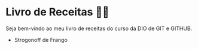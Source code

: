 # Livro de Receitas :notebook::pencil:

Seja bem-vindo ao meu livro de receitas do curso da DIO de GIT e GITHUB.

- Strogonoff de Frango
